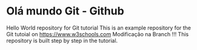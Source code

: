 # Olá mundo Git - Github
Hello World repository for Git tutorial
This is an example repository for the Git tutoial on https://www.w3schools.com
Modificação na Branch !!!
This repository is built step by step in the tutorial.
